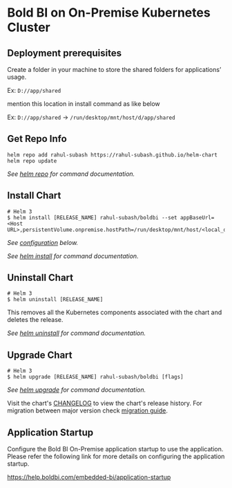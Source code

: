 # Bold BI on On-Premise Kubernetes Cluster

## Deployment prerequisites

Create a folder in your machine to store the shared folders for applications’ usage.

Ex: `D://app/shared`

mention this location in install command as like below
	
Ex: `D://app/shared` -> `/run/desktop/mnt/host/d/app/shared`	

## Get Repo Info

```console
helm repo add rahul-subash https://rahul-subash.github.io/helm-chart
helm repo update
```

_See [helm repo](https://helm.sh/docs/helm/helm_repo/) for command documentation._

## Install Chart

```console
# Helm 3
$ helm install [RELEASE_NAME] rahul-subash/boldbi --set appBaseUrl=<Host URL>,persistentVolume.onpremise.hostPath=/run/desktop/mnt/host/<local_directory>
```

_See [configuration](configuration.md) below._

_See [helm install](https://helm.sh/docs/helm/helm_install/) for command documentation._

## Uninstall Chart

```console
# Helm 3
$ helm uninstall [RELEASE_NAME]
```

This removes all the Kubernetes components associated with the chart and deletes the release.

_See [helm uninstall](https://helm.sh/docs/helm/helm_uninstall/) for command documentation._

## Upgrade Chart

```console
# Helm 3
$ helm upgrade [RELEASE_NAME] rahul-subash/boldbi [flags]
```

_See [helm upgrade](https://helm.sh/docs/helm/helm_upgrade/) for command documentation._

Visit the chart's [CHANGELOG](./CHANGELOG.md) to view the chart's release history.
For migration between major version check [migration guide](#migration-guide).	

## Application Startup

Configure the Bold BI On-Premise application startup to use the application. Please refer the following link for more details on configuring the application startup.
    
https://help.boldbi.com/embedded-bi/application-startup